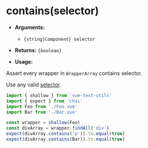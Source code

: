 # contains(selector)

- **Arguments:**
  - `{string|Component} selector`

- **Returns:** `{boolean}`

- **Usage:**

Assert every wrapper in `WrapperArray` contains selector. 

Use any valid [selector](/api/selectors.md).

```js
import { shallow } from 'vue-test-utils'
import { expect } from 'chai'
import Foo from './Foo.vue'
import Bar from './Bar.vue'

const wrapper = shallow(Foo)
const divArray = wrapper.findAll('div')
expect(divArray.contains('p')).to.equal(true)
expect(divArray.contains(Bar)).to.equal(true)
```
